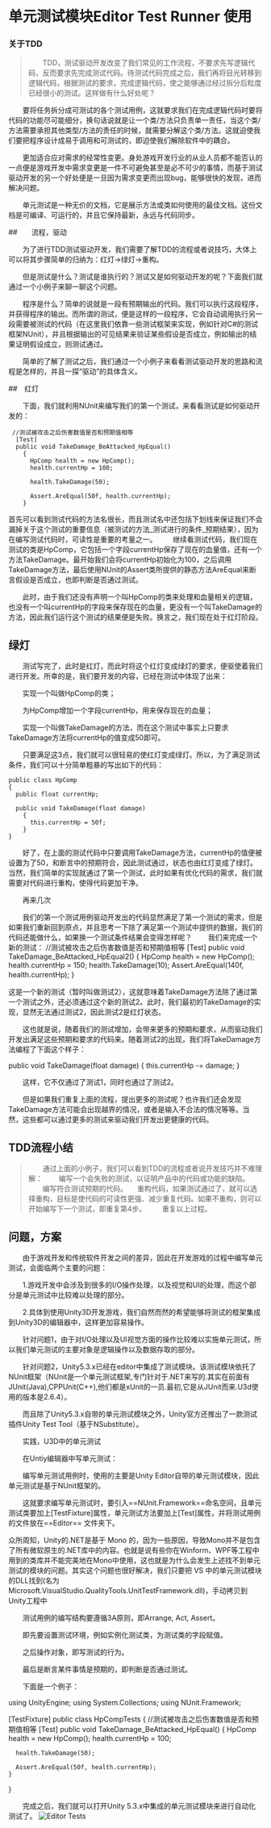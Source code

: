 # 单元测试模块Editor Test Runner 使用


### 关于TDD
>　　TDD，测试驱动开发改变了我们常见的工作流程，不要求先写逻辑代码，反而要求先完成测试代码。待测试代码完成之后，我们再将目光转移到逻辑代码，根据测试的要求，完成逻辑代码，使之能够通过经过拆分后粒度已经很小的测试。这样做有什么好处呢？

　　要将任务拆分成可测试的各个测试用例，这就要求我们在完成逻辑代码时要将代码的功能尽可能细分，换句话说就是让一个类/方法只负责单一责任，当这个类/方法需要承担其他类型/方法的责任的时候，就需要分解这个类/方法。这就迫使我们要把程序设计成易于调用和可测试的，即迫使我们解除软件中的耦合。

　　更加适合应对需求的经常性变更。身处游戏开发行业的从业人员都不能否认的一点便是游戏开发中需求变更是一件不可避免甚至是必不可少的事情，而基于测试驱动开发的另一个好处便是一旦因为需求变更而出现bug，能够很快的发现，进而解决问题。

　　单元测试是一种无价的文档，它是展示方法或类如何使用的最佳文档。这份文档是可编译、可运行的，并且它保持最新，永远与代码同步。

##　　流程，驱动

　　为了进行TDD测试驱动开发，我们需要了解TDD的流程或者说技巧，大体上可以将其步骤简单的归纳为：红灯->绿灯->重构。

　　但是测试是什么？测试是谁执行的？测试又是如何驱动开发的呢？下面我们就通过一个小例子来聊一聊这个问题。

　　程序是什么？简单的说就是一段有预期输出的代码。我们可以执行这段程序，并获得程序的输出。而所谓的测试，便是这样的一段程序，它会自动调用执行另一段需要被测试的代码（在这里我们依靠一些测试框架来实现，例如针对C#的测试框架NUnit），并且根据输出的可见结果来验证某些假设是否成立，例如输出的结果证明假设成立，则测试通过。

　　简单的了解了测试之后，我们通过一个小例子来看看测试驱动开发的思路和流程是怎样的，并且一探“驱动”的具体含义。

##　红灯

　　下面，我们就利用NUnit来编写我们的第一个测试，来看看测试是如何驱动开发的：
``` CSharp
 //测试被攻击之后伤害数值是否和预期值相等
  [Test]
  public void TakeDamage_BeAttacked_HpEqual()
    {
      HpComp health = new HpComp();
      health.currentHp = 100;
 
      health.TakeDamage(50);
 
      Assert.AreEqual(50f, health.currentHp);
    }   
  ``` 
   
首先可以看到测试代码的方法名很长，而且测试名中还包括下划线来保证我们不会漏掉关于这个测试的重要信息（被测试的方法_测试进行的条件_预期结果），因为在编写测试代码时，可读性是重要的考量之一。
　　继续看测试代码，我们现在测试的类是HpComp，它包括一个字段currentHp保存了现在的血量值，还有一个方法TakeDamage。最开始我们会将currentHp初始化为100，之后调用TakeDamage方法，最后使用NUnit的Assert类所提供的静态方法AreEqual来断言假设是否成立，也即判断是否通过测试。

　　此时，由于我们还没有声明一个叫HpComp的类来处理和血量相关的逻辑，也没有一个叫currentHp的字段来保存现在的血量，更没有一个叫TakeDamage的方法，因此我们运行这个测试的结果便是失败。换言之，我们现在处于红灯阶段。

## 绿灯

　　测试写完了，此时是红灯，而此时将这个红灯变成绿灯的要求，便驱使着我们进行开发。所幸的是，我们要开发的内容，已经在测试中体现了出来：

　　实现一个叫做HpComp的类；

　　为HpComp增加一个字段currentHp，用来保存现在的血量；

　　实现一个叫做TakeDamage的方法，而在这个测试中事实上只要求TakeDamage方法将currentHp的值变成50即可。

　　只要满足这3点，我们就可以很轻易的使红灯变成绿灯。所以，为了满足测试条件，我们可以十分简单粗暴的写出如下的代码：
``` CSharp
public class HpComp
{
  public float currentHp;
 
  public void TakeDamage(float damage)
    {
      this.currentHp = 50f;
    }
}
```
　　好了，在上面的测试代码中只要调用TakeDamage方法，currentHp的值便被设置为了50，和断言中的预期符合，因此测试通过，状态也由红灯变成了绿灯。当然，我们简单的实现就通过了第一个测试，此时如果有优化代码的需求，我们就需要对代码进行重构，使得代码更加干净。

　　再来几次

　　我们的第一个测试用例驱动开发出的代码显然满足了第一个测试的需求，但是如果我们重新回到原点，并且思考一下除了满足第一个测试中提供的数据，我们的代码还能做什么，如果换一个测试条件结果会变得怎样呢？
　　我们来完成一个新的测试：
  //测试被攻击之后伤害数值是否和预期值相等
  [Test]
  public void TakeDamage_BeAttacked_HpEqual2()
    {
      HpComp health = new HpComp();
      health.currentHp = 150;
      health.TakeDamage(10);
      Assert.AreEqual(140f, health.currentHp);
    }
　　

这是一个新的测试（暂时叫做测试2），这就意味着TakeDamage方法除了通过第一个测试之外，还必须通过这个新的测试2。此时，我们最初的TakeDamage的实现，显然无法通过测试2，因此测试2是红灯状态。

　　这也就是说，随着我们的测试增加，会带来更多的预期和要求，从而驱动我们开发出满足这些预期和要求的代码来。随着测试2的出现，我们将TakeDamage方法编程了下面这个样子：

  public void TakeDamage(float damage)
    {
      this.currentHp -= damage;
    }

　　这样，它不仅通过了测试1，同时也通过了测试2。

　　但是如果我们重复上面的流程，提出更多的测试呢？也许我们还会发现TakeDamage方法可能会出现越界的情况，或者是输入不合法的情况等等。当然，这些都可以通过更多的测试来驱动我们开发出更健康的代码。

## TDD流程小结

>　　通过上面的小例子，我们可以看到TDD的流程或者说开发技巧并不难理解：
>　　编写一个会失败的测试，以证明产品中的代码或功能的缺陷。
>　　编写符合测试预期的代码。
>&#160;&#160;&#160;&#160;重构代码，如果测试通过了，就可以选择重构，目标是使代码的可读性更强、减少重复代码。如果不重构，则可以开始编写下一个测试，即重复第4步。
>　　重复以上过程。


## 问题，方案

　　由于游戏开发和传统软件开发之间的差异，因此在开发游戏的过程中编写单元测试，会面临两个主要的问题：

　　1.游戏开发中会涉及到很多的I/O操作处理，以及视觉和UI的处理，而这个部分是单元测试中比较难以处理的部分。

　　2.具体到使用Unity3D开发游戏，我们自然而然的希望能够将测试的框架集成到Unity3D的编辑器中，这样更加容易操作。

　　针对问题1，由于对I/O处理以及UI视觉方面的操作比较难以实施单元测试，所以我们单元测试的主要对象是逻辑操作以及数据存取的部分。

　　针对问题2，Unity5.3.x已经在editor中集成了测试模块。该测试模块依托了NUnit框架（NUnit是一个单元测试框架,专门针对于.NET来写的.其实在前面有JUnit(Java),CPPUnit(C++),他们都是xUnit的一员.最初,它是从JUnit而来.U3d使用的版本是2.6.4）。

　　而且除了Unity5.3.x自带的单元测试模块之外，Unity官方还推出了一款测试插件Unity Test Tool（基于NSubstitute）。

　　实践，U3D中的单元测试

　　在Untiy编辑器中写单元测试：

　　编写单元测试用例时，使用的主要是Unity Editor自带的单元测试模块，因此单元测试是基于NUnit框架的。

　　这就要求编写单元测试时，要引入==NUnit.Framework==命名空间，且单元测试类要加上[TestFixture]属性，单元测试方法要加上[Test]属性，并将测试用例的文件放在==Editor== 文件夹下。    

众所周知，Unity的.NET是基于 Mono 的，因为一些原因，导致Mono并不是包含了所有微软原生的.NET库中的内容。也就是说有些你在Winform、WPF等工程中用到的类库并不能完美地在Mono中使用，这也就是为什么会发生上述找不到单元测试的模块的问题。其实这个问题也很好解决，我们只要把 VS 中的单元测试模块的DLL找到(名为 Microsoft.VisualStudio.QualityTools.UnitTestFramework.dll)，手动拷贝到Unity工程中

　　测试用例的编写结构要遵循3A原则，即Arrange, Act, Assert。

　　即先要设置测试环境，例如实例化测试类，为测试类的字段赋值。

　　之后操作对象，即写测试的行为。

　　最后是断言某件事情是预期的，即判断是否通过测试。

　　下面是一个例子：

using UnityEngine;
using System.Collections;
using NUnit.Framework;
 
[TestFixture]
public class HpCompTests
{
  //测试被攻击之后伤害数值是否和预期值相等
  [Test]
  public void TakeDamage_BeAttacked_HpEqual()
    {
      HpComp health = new HpComp();
      health.currentHp = 100;
 
      health.TakeDamage(50);
 
      Assert.AreEqual(50f, health.currentHp);
    }
}

　　完成之后，我们就可以打开Unity 5.3.x中集成的单元测试模块来进行自动化测试了。
![Editor Tests](http://www.taikr.com/files/default/2016/08-02/1550124b86a3480268.jpg?6.17.7)

 

